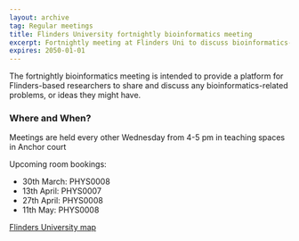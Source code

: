 ```yaml
---
layout: archive
tag: Regular meetings
title: Flinders University fortnightly bioinformatics meeting
excerpt: Fortnightly meeting at Flinders Uni to discuss bioinformatics-related problems/ideas
expires: 2050-01-01
---
```


The fortnightly bioinformatics meeting is intended to provide a platform for Flinders-based researchers to share and 
discuss any bioinformatics-related problems, or ideas they might have. 

### Where and When?

Meetings are held every other Wednesday from 4-5 pm in teaching spaces in Anchor court

Upcoming room bookings:

- 30th March: PHYS0008
- 13th April: PHYS0007
- 27th April: PHYS0008
- 11th May: PHYS0008

[Flinders University map](https://www.flinders.edu.au/content/dam/documents/campus/maps/campus-map.pdf)
